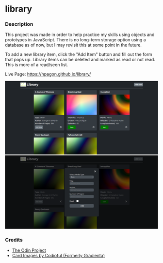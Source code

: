 # library
### Description
This project was made in order to help practice my skills using objects and prototypes in JavaScript. There is no long-term storage option using a database as of now, but I may revisit this at some point in the future.

To add a new library item, click the "Add Item" button and fill out the form that pops up. Library items can be deleted and marked as read or not read. This is more of a read/seen list.

Live Page: https://hpagon.github.io/library/

![alt text](images/screenshot1.png)
![alt text](images/screenshot2.png)

### Credits
- [The Odin Project](https://www.theodinproject.com/)
- [Card Images by Codioful (Formerly Gradienta)](https://unsplash.com/@codioful?utm_content=creditCopyText&utm_medium=referral&utm_source=unsplash)
